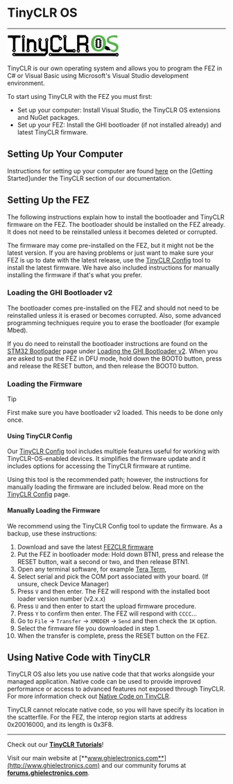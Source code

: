 # TinyCLR OS
---
![TinyCLR Logo](../../software/tinyclr/images/tinyclr-logo-noborder.jpg)

TinyCLR is our own operating system and allows you to program the FEZ in C# or Visual Basic using Microsoft's Visual Studio development environment.

To start using TinyCLR with the FEZ you must first:
* Set up your computer:  Install Visual Studio, the TinyCLR OS extensions and NuGet packages.
* Set up your FEZ:  Install the GHI bootloader (if not installed already) and latest TinyCLR firmware.

## Setting Up Your Computer
Instructions for setting up your computer are found [here](../../software/tinyclr/getting-started.md#tinyclr-computer-setup) on the [Getting Started]under the TinyCLR section of our documentation.

## Setting Up the FEZ
The following instructions explain how to install the bootloader and TinyCLR firmware on the FEZ.  The bootloader should be installed on the FEZ already.  It does not need to be reinstalled unless it becomes deleted or corrupted.

The firmware may come pre-installed on the FEZ, but it might not be the latest version.  If you are having problems or just want to make sure your FEZ is up to date with the latest release, use the [TinyCLR Config](../../software/tinyclr/tinyclr-config.md) tool to install the latest firmware.  We have also included instructions for manually installing the firmware if that's what you prefer.

### Loading the GHI Bootloader v2
The bootloader comes pre-installed on the FEZ and should not need to be reinstalled unless it is erased or becomes corrupted. Also, some advanced programming techniques require you to erase the bootloader (for example Mbed).

If you do need to reinstall the bootloader instructions are found on the [STM32 Bootloader](../../software/tinyclr/loaders/stm32-bootloader.md) page under [Loading the GHI Bootloader v2](../../software/tinyclr/loaders/stm32-bootloader.md#loading-the-ghi-bootloader-v2). When you are asked to put the FEZ in DFU mode, hold down the BOOT0 button, press and release the RESET button, and then release the BOOT0 button.

### Loading the Firmware
> [!Tip]
> First make sure you have bootloader v2 loaded. This needs to be done only once.

#### Using TinyCLR Config
Our [TinyCLR Config](../../software/tinyclr/tinyclr-config.md) tool includes multiple features useful for working with TinyCLR-OS-enabled devices. It simplifies the firmware update and it includes options for accessing the TinyCLR firmware at runtime.

Using this tool is the recommended path; however, the instructions for manually loading the firmware are included below. Read more on the [TinyCLR Config](../../software/tinyclr/tinyclr-config.md) page.

#### Manually Loading the Firmware
We recommend using the TinyCLR Config tool to update the firmware. As a backup, use these instructions:

1. Download and save the latest [FEZCLR firmware](../../software/tinyclr/downloads.md#fezclr)
2. Put the FEZ in bootloader mode: Hold down BTN1, press and release the RESET button, wait a second or two, and then release BTN1.
3. Open any terminal software, for example [Tera Term](http://ttssh2.osdn.jp/),
4. Select serial and pick the COM port associated with your board. (If unsure, check Device Manager)
5. Press `V` and then enter. The FEZ will respond with the installed boot loader version number (v2.x.x)
6. Press `U` and then enter to start the upload firmware procedure.
7. Press `Y` to confirm then enter. The FEZ will respond with `CCCC`...
8. Go to `File` -> `Transfer` -> `XMODEM` -> `Send` and then check the `1K` option.
9. Select the firmware file you downloaded in step 1.
10. When the transfer is complete, press the RESET button on the FEZ.

## Using Native Code with TinyCLR
TinyCLR OS also lets you use native code that that works alongside your managed application. Native code can be used to provide improved performance or access to advanced features not exposed through TinyCLR. For more information check out [Native Code on TinyCLR](../../software/tinyclr/native/intro.md).

TinyCLR cannot relocate native code, so you will have specify its location in the scatterfile. For the FEZ, the interop region starts at address 0x20016000, and its length is 0x3F8.


***
Check out our [**TinyCLR Tutorials**](../../software/tinyclr/tutorials/intro.md)!

Visit our main website at [**www.ghielectronics.com**](http://www.ghielectronics.com) and our community forums at [**forums.ghielectronics.com**](https://forums.ghielectronics.com/).